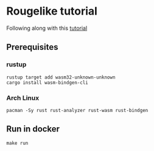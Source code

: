 # Rougelike tutorial

Following along with this [tutorial](https://bfnightly.bracketproductions.com/)

## Prerequisites

### rustup

```shell
rustup target add wasm32-unknown-unknown
cargo install wasm-bindgen-cli
```

### Arch Linux

```shell
pacman -Sy rust rust-analyzer rust-wasm rust-bindgen
```

## Run in docker

```shell
make run
```
